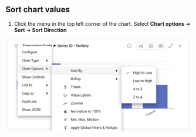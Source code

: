 ## Sort chart values

1.  Click the menu in the top left corner of the chart. Select **Chart options** ➔ **Sort**  ➔ **Sort Direction** 

<img src="../assets/chart_sort_2.png"  style="width:600px" class="border"></img>